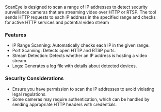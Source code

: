 ScanEye is designed to scan a range of IP addresses to detect security surveillance cameras that are streaming video over HTTP or RTSP. The tool sends HTTP requests to each IP address in the specified range and checks for active HTTP services and potential video stream

### Features
- IP Range Scanning: Automatically checks each IP in the given range.
- Port Scanning: Detects open HTTP and RTSP ports.
- Stream Detection: Detects whether an IP address is hosting a video stream.
- Logs: Generates a log file with details about detected devices.

### Security Considerations
- Ensure you have permission to scan the IP addresses to avoid violating legal regulations.
- Some cameras may require authentication, which can be handled by sending appropriate HTTP headers with credentials.

